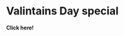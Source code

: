 <h1>Valintains Day special</h1>
<a herf ="https://subham223sah.github.io/Valintains_day_Project/"> <strong>Click here!</strong></a> 
